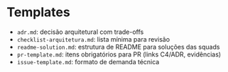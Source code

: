 # Templates

- `adr.md`: decisão arquitetural com trade-offs
- `checklist-arquitetura.md`: lista mínima para revisão
- `readme-solution.md`: estrutura de README para soluções das squads
- `pr-template.md`: itens obrigatórios para PR (links C4/ADR, evidências)
- `issue-template.md`: formato de demanda técnica
